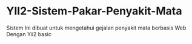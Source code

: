 # YII2-Sistem-Pakar-Penyakit-Mata
Sistem Ini dibuat untuk mengetahui gejalan penyakit mata berbasis Web Dengan Yii2 basic
